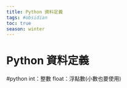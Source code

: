 ```yaml
---
title: Python 資料定義
tags: #obsidian 
toc: true
season: winter
---
```

# Python 資料定義
#python 
int：整數
float：浮點數(小數也要使用)